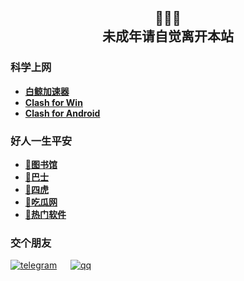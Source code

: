 <h2 align="center">🔞🔞🔞<br>未成年请自觉离开本站</h2>

### 科学上网
- **[白鲸加速器](https://www.bjch123.com/?mid=3002)**
- **[Clash for Win](https://github.com/Fndroid/clash_for_windows_pkg/releases)**
- **[Clash for Android](https://github.com/Kr328/ClashForAndroid/releases)**

### 好人一生平安
- **[🏫图书馆](http://alturl.com/u8prs)**
- **[🚌巴士](http://alturl.com/7gsdw)**
- **[🐅四虎](http://f6z.cn/PInVH)**
- **[🍉吃瓜网](https://github.com/51chigua/)**
- **[🛒热门软件](https://github.com/51kanpian/51kanpian/blob/main/002/01.md)**
### 交个朋友
 [![telegram](https://user-images.githubusercontent.com/128218225/226099755-9340f4e0-ff3b-476a-9fb1-02d951cda2b0.png)](http://t.me/whaogx) &emsp; [![qq](https://user-images.githubusercontent.com/128218225/226190191-df275f46-a4c6-4c8d-91d8-aa0efd762561.jpg)](https://qq.cn.hn/HSx)
